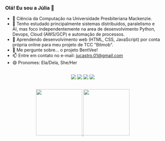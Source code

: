 ### Olá! Eu sou a Júlia 👋

- 🔭 Ciência da Computação na Universidade Presbiteriana Mackenzie.
- 🌱 Tenho estudado principalmente sistemas distribuidos, paralelismo e AI, mas foco independentemente na area de desenvolvimento Python, Devops, Cloud (AWS/GCP) e automação de processos.
- 🤔 Aprendendo desenvolvimento web (HTML, CSS, JavaScript) por conta própria online para meu projeto de TCC "Bitmob".
- 💬 Me pergunte sobre... o projeto BentVee!
- 📫 Entre em contato no e-mail: jucastro.01@gmail.com
- 😄 Pronomes: Ela/Dela, She/Her


 ##

<div align="center">
<a href="https://www.instagram.com/jucastro.01" target="_blank"><img src="https://img.shields.io/badge/-Instagram-%23E4405F?style=for-the-badge&logo=instagram&logoColor=white" target="_blank"></a>
 	<a href="https://www.twitch.tv/jucastro01" target="_blank"><img src="https://img.shields.io/badge/Twitch-9146FF?style=for-the-badge&logo=twitch&logoColor=white" target="_blank"></a>
  <a href = "mailto:jucastro.01@gmail.com"><img src="https://img.shields.io/badge/-Gmail-%23333?style=for-the-badge&logo=gmail&logoColor=white" target="_blank"></a>
  <a href="https://www.linkedin.com/in/j%C3%BAlia-castro-3b4a1315b/" target="_blank"><img src="https://img.shields.io/badge/-LinkedIn-%230077B5?style=for-the-badge&logo=linkedin&logoColor=white" target="_blank"></a>
</div>
    
  ##

  <div align="center">
  <a href="https://github.com/JuCastro01">
  <img height="150em" src="https://github-readme-stats.vercel.app/api?username=JuCastro01&show_icons=true&theme=jolly&include_all_commits=true&count_private=true"/> <img height="150em" src="https://github-readme-stats.vercel.app/api/top-langs/?username=JuCastro01&layout=compact&langs_count=7&theme=jolly"/>

 </div>
  
 ##
 


 ##
